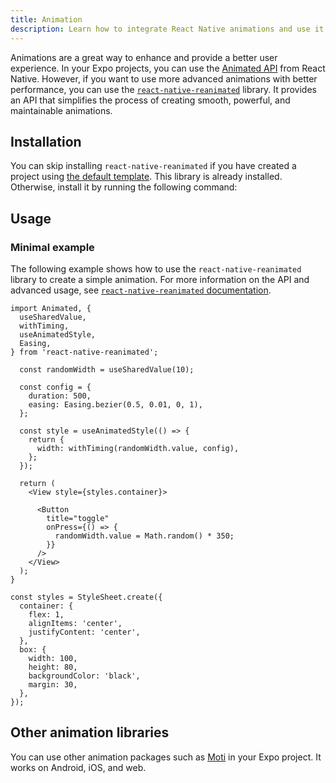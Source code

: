 ```yaml
---
title: Animation
description: Learn how to integrate React Native animations and use it in your Expo project.
---
```


Animations are a great way to enhance and provide a better user experience. In your Expo projects, you can use the [Animated API](https://reactnative.dev/docs/next/animations) from React Native. However, if you want to use more advanced animations with better performance, you can use the [`react-native-reanimated`](https://docs.swmansion.com/react-native-reanimated/) library. It provides an API that simplifies the process of creating smooth, powerful, and maintainable animations.

## Installation

You can skip installing `react-native-reanimated` if you have created a project using [the default template](/get-started/create-a-project/). This library is already installed. Otherwise, install it by running the following command:

## Usage

### Minimal example

The following example shows how to use the `react-native-reanimated` library to create a simple animation. For more information on the API and advanced usage, see [`react-native-reanimated` documentation](https://docs.swmansion.com/react-native-reanimated/docs/fundamentals/your-first-animation).

```tsx
import Animated, {
  useSharedValue,
  withTiming,
  useAnimatedStyle,
  Easing,
} from 'react-native-reanimated';

  const randomWidth = useSharedValue(10);

  const config = {
    duration: 500,
    easing: Easing.bezier(0.5, 0.01, 0, 1),
  };

  const style = useAnimatedStyle(() => {
    return {
      width: withTiming(randomWidth.value, config),
    };
  });

  return (
    <View style={styles.container}>
      
      <Button
        title="toggle"
        onPress={() => {
          randomWidth.value = Math.random() * 350;
        }}
      />
    </View>
  );
}

const styles = StyleSheet.create({
  container: {
    flex: 1,
    alignItems: 'center',
    justifyContent: 'center',
  },
  box: {
    width: 100,
    height: 80,
    backgroundColor: 'black',
    margin: 30,
  },
});
```

## Other animation libraries

You can use other animation packages such as [Moti](https://moti.fyi/) in your Expo project. It works on Android, iOS, and web.